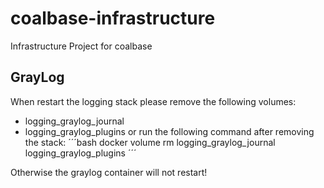 # coalbase-infrastructure
Infrastructure Project for coalbase


## GrayLog
When restart the logging stack please remove the following volumes: 
- logging_graylog_journal
- logging_graylog_plugins
or run the following command after removing the stack:
´´´bash
docker volume rm logging_graylog_journal logging_graylog_plugins
´´´

Otherwise the graylog container will not restart!
